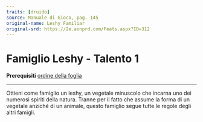 ```yaml
---
traits: [druido]
source: Manuale di Gioco, pag. 145
original-name: Leshy Familiar
original-srd: https://2e.aonprd.com/Feats.aspx?ID=312
---
```


# Famiglio Leshy - Talento 1

**Prerequisiti** [ordine della foglia](/classi/druido/ordini/foglia)

---

Ottieni come famiglio un leshy, un vegetale minuscolo che incarna uno dei
numerosi spiriti della natura. Tranne per il fatto che assume la forma di un
vegetale anziché di un animale, questo famiglio segue tutte le regole degli
altri famigli.

